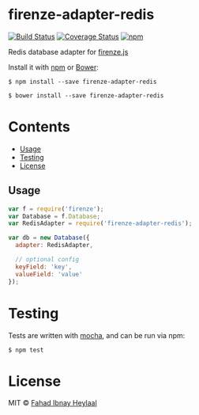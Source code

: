 # firenze-adapter-redis

[![Build Status](https://secure.travis-ci.org/fahad19/firenze-adapter-redis.png?branch=master)](http://travis-ci.org/fahad19/firenze-adapter-redis) [![Coverage Status](https://coveralls.io/repos/fahad19/firenze-adapter-redis/badge.svg?branch=master)](https://coveralls.io/r/fahad19/firenze-adapter-redis?branch=master) [![npm](https://img.shields.io/npm/v/firenze-adapter-redis.svg)](https://www.npmjs.com/package/firenze-adapter-redis)

Redis database adapter for [firenze.js](https://github.com/fahad19/firenze)

Install it with [npm](https://npmjs.com) or [Bower](http://bower.io):

```
$ npm install --save firenze-adapter-redis

$ bower install --save firenze-adapter-redis
```

<!-- START doctoc generated TOC please keep comment here to allow auto update -->
<!-- DON'T EDIT THIS SECTION, INSTEAD RE-RUN doctoc TO UPDATE -->
# Contents

  - [Usage](#usage)
- [Testing](#testing)
- [License](#license)

<!-- END doctoc generated TOC please keep comment here to allow auto update -->

<!--docume:src/index.js-->
## Usage

```js
var f = require('firenze');
var Database = f.Database;
var RedisAdapter = require('firenze-adapter-redis');

var db = new Database({
  adapter: RedisAdapter,

  // optional config
  keyField: 'key',
  valueField: 'value'
});
```

<!--/docume:src/index.js-->

# Testing

Tests are written with [mocha](http://mochajs.org/), and can be run via npm:

```
$ npm test
```

# License

MIT © [Fahad Ibnay Heylaal](http://fahad19.com)
